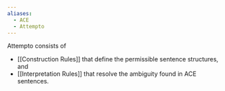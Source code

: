 ```yaml
---
aliases:
  - ACE
  - Attempto
---
```

Attempto consists of
* [[Construction Rules]] that define the permissible sentence structures, and
* [[Interpretation Rules]] that resolve the ambiguity found in ACE sentences.

